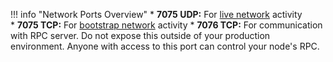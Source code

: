 !!! info "Network Ports Overview"
	* **7075 UDP:** For [live network](/glossary#live-network) activity  
	* **7075 TCP:** For [bootstrap network](/glossary#bootstrap-network) activity
	* **7076 TCP:** For communication with RPC server. Do not expose this outside of your production environment. Anyone with access to this port can control your node's RPC.
